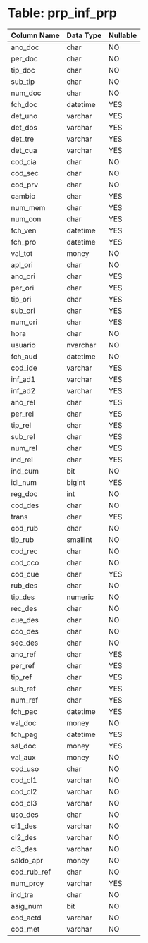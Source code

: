 # Table: prp_inf_prp

| Column Name | Data Type | Nullable |
|-------------|-----------|----------|
| ano_doc | char | NO |
| per_doc | char | NO |
| tip_doc | char | NO |
| sub_tip | char | NO |
| num_doc | char | NO |
| fch_doc | datetime | YES |
| det_uno | varchar | YES |
| det_dos | varchar | YES |
| det_tre | varchar | YES |
| det_cua | varchar | YES |
| cod_cia | char | NO |
| cod_sec | char | NO |
| cod_prv | char | NO |
| cambio | char | YES |
| num_mem | char | YES |
| num_con | char | YES |
| fch_ven | datetime | YES |
| fch_pro | datetime | YES |
| val_tot | money | NO |
| apl_ori | char | NO |
| ano_ori | char | YES |
| per_ori | char | YES |
| tip_ori | char | YES |
| sub_ori | char | YES |
| num_ori | char | YES |
| hora | char | NO |
| usuario | nvarchar | NO |
| fch_aud | datetime | NO |
| cod_ide | varchar | YES |
| inf_ad1 | varchar | YES |
| inf_ad2 | varchar | YES |
| ano_rel | char | YES |
| per_rel | char | YES |
| tip_rel | char | YES |
| sub_rel | char | YES |
| num_rel | char | YES |
| ind_rel | char | YES |
| ind_cum | bit | NO |
| idl_num | bigint | YES |
| reg_doc | int | NO |
| cod_des | char | NO |
| trans | char | YES |
| cod_rub | char | NO |
| tip_rub | smallint | NO |
| cod_rec | char | NO |
| cod_cco | char | NO |
| cod_cue | char | YES |
| rub_des | char | NO |
| tip_des | numeric | NO |
| rec_des | char | NO |
| cue_des | char | NO |
| cco_des | char | NO |
| sec_des | char | NO |
| ano_ref | char | YES |
| per_ref | char | YES |
| tip_ref | char | YES |
| sub_ref | char | YES |
| num_ref | char | YES |
| fch_pac | datetime | YES |
| val_doc | money | NO |
| fch_pag | datetime | YES |
| sal_doc | money | YES |
| val_aux | money | NO |
| cod_uso | char | NO |
| cod_cl1 | varchar | NO |
| cod_cl2 | varchar | NO |
| cod_cl3 | varchar | NO |
| uso_des | char | NO |
| cl1_des | varchar | NO |
| cl2_des | varchar | NO |
| cl3_des | varchar | NO |
| saldo_apr | money | NO |
| cod_rub_ref | char | NO |
| num_proy | varchar | YES |
| ind_tra | char | NO |
| asig_num | bit | NO |
| cod_actd | varchar | NO |
| cod_met | varchar | NO |
